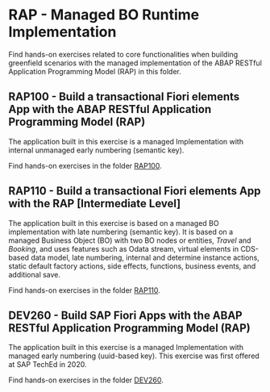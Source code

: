 
# RAP - Managed BO Runtime Implementation 

Find hands-on exercises related to core functionalities when building greenfield scenarios with the managed implementation of the ABAP RESTful Application Programming Model (RAP) in this folder.

## RAP100 - Build a transactional Fiori elements App with the ABAP RESTful Application Programming Model (RAP) 
The application built in this exercise is a managed Implementation with internal unmanaged early numbering (semantic key).

Find hands-on exercises in the folder [RAP100](rap100).

## RAP110 - Build a transactional Fiori elements App with the RAP \[Intermediate Level\]
The application built in this exercise is based on a managed BO implementation with late numbering (semantic key). 
It is based on a managed Business Object (BO) with two BO nodes or entities, _Travel_ and _Booking_, and uses features such as Odata stream, virtual elements in CDS-based data model, late numbering, internal and determine instance actions, static default factory actions, side effects, functions, business events, and additional save.

Find hands-on exercises in the folder [RAP110](rap110/README.md).

## DEV260 - Build SAP Fiori Apps with the ABAP RESTful Application Programming Model (RAP)
The application built in this exercise is a managed Implementation with managed early numbering (uuid-based key). 
This exercise was first offered at SAP TechEd in 2020.

Find hands-on exercises in the folder [DEV260](https://github.com/SAP-samples/teched2020-DEV260).
